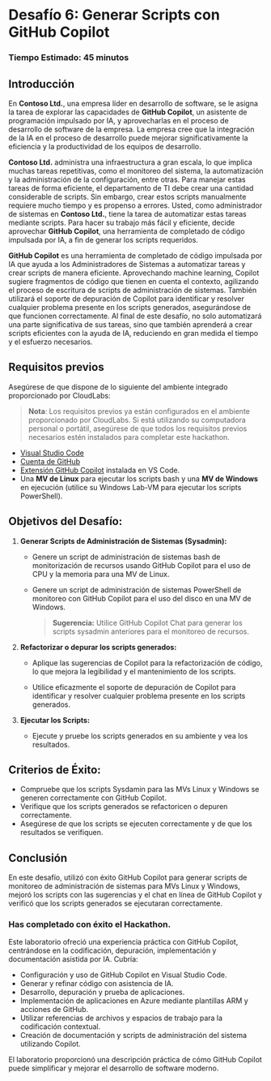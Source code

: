 # Desafío 6: Generar Scripts con GitHub Copilot

### Tiempo Estimado: 45 minutos

## Introducción

En **Contoso Ltd.**, una empresa líder en desarrollo de software, se le asigna la tarea de explorar las capacidades de **GitHub Copilot**, un asistente de programación impulsado por IA, y aprovecharlas en el proceso de desarrollo de software de la empresa. La empresa cree que la integración de la IA en el proceso de desarrollo puede mejorar significativamente la eficiencia y la productividad de los equipos de desarrollo.

**Contoso Ltd.** administra una infraestructura a gran escala, lo que implica muchas tareas repetitivas, como el monitoreo del sistema, la automatización y la administración de la configuración, entre otras. Para manejar estas tareas de forma eficiente, el departamento de TI debe crear una cantidad considerable de scripts. Sin embargo, crear estos scripts manualmente requiere mucho tiempo y es propenso a errores. Usted, como administrador de sistemas en **Contoso Ltd.**, tiene la tarea de automatizar estas tareas mediante scripts. Para hacer su trabajo más fácil y eficiente, decide aprovechar **GitHub Copilot**, una herramienta de completado de código impulsada por IA, a fin de generar los scripts requeridos.

**GitHub Copilot** es una herramienta de completado de código impulsada por IA que ayuda a los Administradores de Sistemas a automatizar tareas y crear scripts de manera eficiente. Aprovechando machine learning, Copilot sugiere fragmentos de código que tienen en cuenta el contexto, agilizando el proceso de escritura de scripts de administración de sistemas. También utilizará el soporte de depuración de Copilot para identificar y resolver cualquier problema presente en los scripts generados, asegurándose de que funcionen correctamente. Al final de este desafío, no solo automatizará una parte significativa de sus tareas, sino que también aprenderá a crear scripts eficientes con la ayuda de IA, reduciendo en gran medida el tiempo y el esfuerzo necesarios.

## Requisitos previos

Asegúrese de que dispone de lo siguiente del ambiente integrado proporcionado por CloudLabs:

> **Nota**: Los requisitos previos ya están configurados en el ambiente proporcionado por CloudLabs. Si está utilizando su computadora personal o portátil, asegúrese de que todos los requisitos previos necesarios estén instalados para completar este hackathon.

- [Visual Studio Code](https://code.visualstudio.com/)
- [Cuenta de GitHub](https://github.com/)
- [Extensión GitHub Copilot](https://marketplace.visualstudio.com/items?itemName=GitHub.copilot) instalada en VS Code.
- Una **MV de Linux** para ejecutar los scripts bash y una **MV de Windows** en ejecución (utilice su Windows Lab-VM para ejecutar los scripts PowerShell).

## Objetivos del Desafío:

1. **Generar Scripts de Administración de Sistemas (Sysadmin):**

   - Genere un script de administración de sistemas bash de monitorización de recursos usando GitHub Copilot para el uso de CPU y la memoria para una MV de Linux.

   - Genere un script de administración de sistemas PowerShell de monitoreo con GitHub Copilot para el uso del disco en una MV de Windows. 
     >**Sugerencia:** Utilice GitHub Copilot Chat para generar los scripts sysadmin anteriores para el monitoreo de recursos.

3. **Refactorizar o depurar los scripts generados:**

   - Aplique las sugerencias de Copilot para la refactorización de código, lo que mejora la legibilidad y el mantenimiento de los scripts.

   - Utilice eficazmente el soporte de depuración de Copilot para identificar y resolver cualquier problema presente en los scripts generados.

3. **Ejecutar los Scripts:**

   - Ejecute y pruebe los scripts generados en su ambiente y vea los resultados.

## Criterios de Éxito:

- Compruebe que los scripts Sysdamin para las MVs Linux y Windows se generen correctamente con GitHub Copilot.
- Verifique que los scripts generados se refactoricen o depuren correctamente.
- Asegúrese de que los scripts se ejecuten correctamente y de que los resultados se verifiquen.

## Conclusión

En este desafío, utilizó con éxito GitHub Copilot para generar scripts de monitoreo de administración de sistemas para MVs Linux y Windows, mejoró los scripts con las sugerencias y el chat en línea de GitHub Copilot y verificó que los scripts generados se ejecutaran correctamente.

### Has completado con éxito el Hackathon.

Este laboratorio ofreció una experiencia práctica con GitHub Copilot, centrándose en la codificación, depuración, implementación y documentación asistida por IA. Cubría:

- Configuración y uso de GitHub Copilot en Visual Studio Code.
- Generar y refinar código con asistencia de IA.
- Desarrollo, depuración y prueba de aplicaciones.
- Implementación de aplicaciones en Azure mediante plantillas ARM y acciones de GitHub.
- Utilizar referencias de archivos y espacios de trabajo para la codificación contextual.
- Creación de documentación y scripts de administración del sistema utilizando Copilot.

El laboratorio proporcionó una descripción práctica de cómo GitHub Copilot puede simplificar y mejorar el desarrollo de software moderno.
